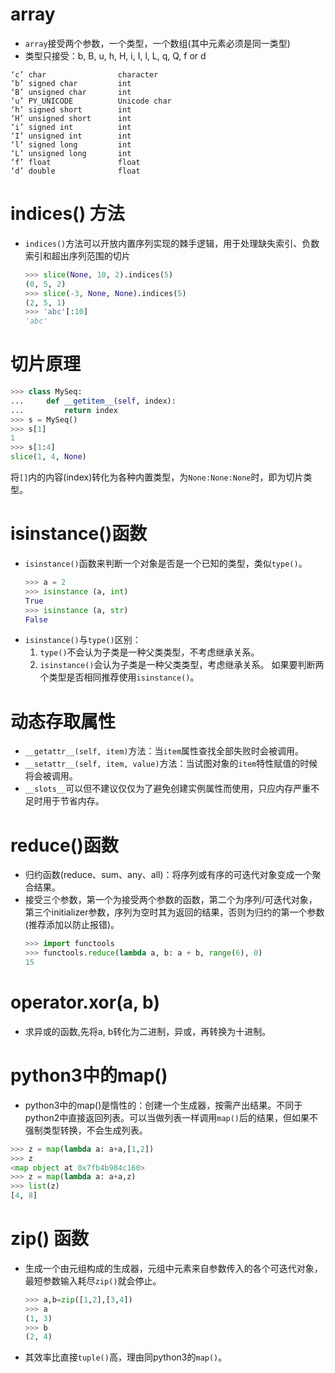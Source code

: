 # array
+ `array`接受两个参数，一个类型，一个数组(其中元素必须是同一类型)
+ 类型只接受：b, B, u, h, H, i, I, l, L, q, Q, f or d
```
‘c’	char	            character		 
‘b’	signed char	        int	 
‘B’	unsigned char	    int	 
‘u’	PY_UNICODE	        Unicode char
‘h’	signed short	    int		 
‘H’	unsigned short	    int		 
‘i’	signed int	        int	 
‘I’	unsigned int	    int		 
‘l’	signed long	        int	 
‘L’	unsigned long	    int		 
‘f’	float	            float	 
‘d’	double	            float		 
```

# indices() 方法
+ `indices()`方法可以开放内置序列实现的棘手逻辑，用于处理缺失索引、负数索引和超出序列范围的切片
    ```python
    >>> slice(None, 10, 2).indices(5)
    (0, 5, 2)
    >>> slice(-3, None, None).indices(5)
    (2, 5, 1)
    >>> 'abc'[:10]
    'abc'
    ```

# 切片原理
```python
>>> class MySeq:
...     def __getitem__(self, index):
...         return index
>>> s = MySeq()
>>> s[1]
1
>>> s[1:4]
slice(1, 4, None)
``` 
将`[]`内的内容(index)转化为各种内置类型，为`None:None:None`时，即为切片类型。

# isinstance()函数
+ `isinstance()`函数来判断一个对象是否是一个已知的类型，类似`type()`。
    ```python
    >>> a = 2
    >>> isinstance (a, int)
    True
    >>> isinstance (a, str)
    False
    ```
+ `isinstance()`与`type()`区别：
    1. `type()`不会认为子类是一种父类类型，不考虑继承关系。
    2. `isinstance()`会认为子类是一种父类类型，考虑继承关系。
    如果要判断两个类型是否相同推荐使用`isinstance()`。

# 动态存取属性
+ `__getattr__(self, item)`方法：当`item`属性查找全部失败时会被调用。
+ `__setattr__(self, item, value)`方法：当试图对象的`item`特性赋值的时候将会被调用。
+ `__slots__`可以但不建议仅仅为了避免创建实例属性而使用，只应内存严重不足时用于节省内存。

# reduce()函数
+ 归约函数(reduce、sum、any、all)：将序列或有序的可迭代对象变成一个聚合结果。
+ 接受三个参数，第一个为接受两个参数的函数，第二个为序列/可迭代对象，第三个initializer参数，序列为空时其为返回的结果，否则为归约的第一个参数(推荐添加以防止报错)。
    ```python
    >>> import functools
    >>> functools.reduce(lambda a, b: a + b, range(6), 0)
    15
    ```


# operator.xor(a, b)
+ 求异或的函数,先将a, b转化为二进制，异或，再转换为十进制。

# python3中的map()
+ python3中的map()是惰性的：创建一个生成器，按需产出结果。不同于python2中直接返回列表。可以当做列表一样调用`map()`后的结果，但如果不强制类型转换，不会生成列表。
```python
>>> z = map(lambda a: a+a,[1,2])
>>> z
<map object at 0x7fb4b984c160>
>>> z = map(lambda a: a+a,z)
>>> list(z)
[4, 8]

```

# zip() 函数
+ 生成一个由元组构成的生成器，元组中元素来自参数传入的各个可迭代对象，最短参数输入耗尽`zip()`就会停止。
    ```python
    >>> a,b=zip([1,2],[3,4])
    >>> a
    (1, 3)
    >>> b
    (2, 4)
    ```
+ 其效率比直接`tuple()`高，理由同python3的`map()`。



